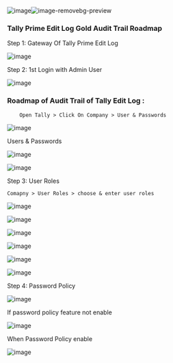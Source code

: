 ![image](https://github.com/HackWithSumit/TallyPrime-EditLog-Audit-RoadMap/assets/120317751/c8975710-a0c3-4278-b6e2-8e753f2437b8)![image-removebg-preview](https://github.com/HackWithSumit/TallyPrime-EditLog-Audit-RoadMap/assets/120317751/59714afa-4de7-4524-957e-828f2e637092)



<H3><B>Tally Prime Edit Log Gold Audit Trail Roadmap</B></H3>

Step 1: Gateway Of Tally Prime Edit Log

![image](https://github.com/HackWithSumit/TallyPrime-EditLog-Audit-RoadMap/assets/120317751/10a64701-2d3d-4202-869b-b22ba2b39fd0)




Step 2: 1st Login with Admin User

![image](https://github.com/HackWithSumit/TallyPrime-EditLog-Audit-RoadMap/assets/120317751/c93b399a-8ebc-42fb-8e0d-2beb0838219d)


<h3>Roadmap of Audit Trail of Tally Edit Log :</h3>

        Open Tally > Click On Company > User & Passwords

  ![image](https://github.com/HackWithSumit/TallyPrime-EditLog-Audit-RoadMap/assets/120317751/2a02420e-3a07-43d5-bff0-06a7ee50702f)


  Users & Passwords

  ![image](https://github.com/HackWithSumit/TallyPrime-EditLog-Audit-RoadMap/assets/120317751/9b143d56-bbeb-4c77-b71d-b51af7411504)

 ![image](https://github.com/HackWithSumit/TallyPrime-EditLog-Audit-RoadMap/assets/120317751/d0c5d198-786d-4f7a-a4bb-d95b8c1c0b4a)


 Step 3: User Roles

    Comapny > User Roles > choose & enter user roles
![image](https://github.com/HackWithSumit/TallyPrime-EditLog-Audit-RoadMap/assets/120317751/3ce15e6e-43b9-43ab-9933-004ef18e47e5)

![image](https://github.com/HackWithSumit/TallyPrime-EditLog-Audit-RoadMap/assets/120317751/c3860aff-d7ac-46ee-9be8-6a5bed162970)

![image](https://github.com/HackWithSumit/TallyPrime-EditLog-Audit-RoadMap/assets/120317751/1e3d5886-c1a7-487f-96f7-36c89a1b08ca)

![image](https://github.com/HackWithSumit/TallyPrime-EditLog-Audit-RoadMap/assets/120317751/2ee4894b-1ad8-4be8-9b32-24275fe5428d)

![image](https://github.com/HackWithSumit/TallyPrime-EditLog-Audit-RoadMap/assets/120317751/85866dd3-8f3d-45fd-ac38-6e93cff5644d)

![image](https://github.com/HackWithSumit/TallyPrime-EditLog-Audit-RoadMap/assets/1e20317751/ff7966a2-5241-425a-8b2a-591f6f46b799)

Step 4: Password Policy 

![image](https://github.com/HackWithSumit/TallyPrime-EditLog-Audit-RoadMap/assets/120317751/15c52e7c-f505-453c-b518-02e1fcfd57df)



If password policy feature not enable 

![image](https://github.com/HackWithSumit/TallyPrime-EditLog-Audit-RoadMap/assets/120317751/608f4ce1-0704-4960-9357-b7b3b5762b0f)

When Password Policy enable


![image](https://github.com/HackWithSumit/TallyPrime-EditLog-Audit-RoadMap/assets/120317751/9afcac66-094b-43c9-a0b1-c16d5872e0a8)
















    

      





